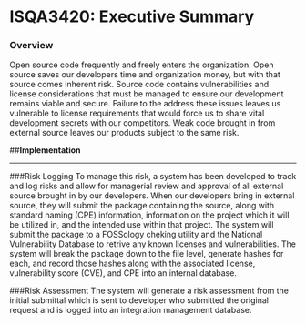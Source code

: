 # ISQA3420: Executive Summary

### Overview
Open source code frequently and freely enters the organization.  Open source saves our developers time and organization money, but with that source comes inherent risk. Source code contains vulnerabilities and license considerations that must be managed to ensure our development remains viable and secure. Failure to the address these issues leaves us vulnerable to license requirements that would force us to share vital development secrets with our competitors.  Weak code brought in from external source leaves our products subject to the same risk.

##**Implementation**
____________________
###Risk Logging
To manage this risk, a system has been developed to track and log risks and allow for managerial review and approval of all external source brought in by our developers. When our developers bring in external source, they will submit the package containing the source, along with standard naming (CPE) information, information on the project which it will be utilized in, and the intended use within that project. The system will submit the package to a FOSSology cheking utility and the National Vulnerability Database to retrive any known licenses and vulnerabilities.  The system will break the package down to the file level, generate hashes for each, and record those hashes along with the associated license, vulnerability score (CVE), and CPE into an internal database.

###Risk Assessment
The system will generate a risk assessment from the initial submittal which is sent to developer who submitted the original request and is logged into an integration management database. 


